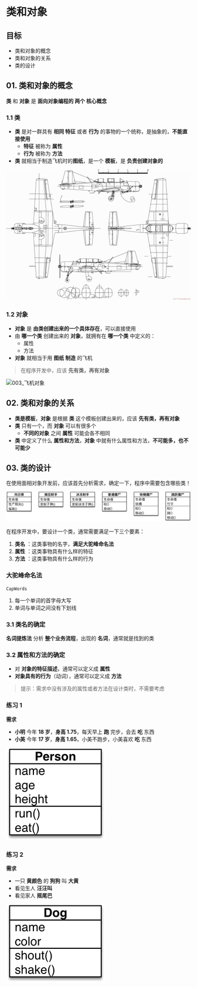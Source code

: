 # 类和对象

## 目标

* 类和对象的概念
* 类和对象的关系
* 类的设计

## 01. 类和对象的概念

**类** 和 **对象** 是 **面向对象编程的 两个 核心概念**

### 1.1 类

* **类** 是对一群具有 **相同 特征** 或者 **行为** 的事物的一个统称，是抽象的，**不能直接使用**
    * **特征** 被称为 **属性**
    * **行为** 被称为 **方法**
* **类** 就相当于制造飞机时的**图纸**，是一个 **模板**，是 **负责创建对象的**

![002_飞机设计图纸](media/15006069346510/002_%E9%A3%9E%E6%9C%BA%E8%AE%BE%E8%AE%A1%E5%9B%BE%E7%BA%B8.png)

### 1.2 对象

* **对象** 是 **由类创建出来的一个具体存在**，可以直接使用
* 由 **哪一个类** 创建出来的 **对象**，就拥有在 **哪一个类** 中定义的：
    * 属性
    * 方法
* **对象** 就相当于用 **图纸** **制造** 的飞机

> 在程序开发中，应该 **先有类，再有对象**

![003_飞机对象](media/15006069346510/003_%E9%A3%9E%E6%9C%BA%E5%AF%B9%E8%B1%A1.png)

## 02. 类和对象的关系

* **类是模板**，**对象** 是根据 **类** 这个模板创建出来的，应该 **先有类，再有对象**
* **类** 只有一个，而 **对象** 可以有很多个
    * **不同的对象** 之间 **属性** 可能会各不相同
* **类** 中定义了什么 **属性和方法**，**对象** 中就有什么属性和方法，**不可能多，也不可能少**

## 03. 类的设计

在使用面相对象开发前，应该首先分析需求，确定一下，程序中需要包含哪些类！

![001_植物大战僵尸类图](media/15006069346510/001_%E6%A4%8D%E7%89%A9%E5%A4%A7%E6%88%98%E5%83%B5%E5%B0%B8%E7%B1%BB%E5%9B%BE.png)

在程序开发中，要设计一个类，通常需要满足一下三个要素：

1. **类名** ：这类事物的名字，**满足大驼峰命名法**
2. **属性** ：这类事物具有什么样的特征
3. **方法** ：这类事物具有什么样的行为

### 大驼峰命名法

`CapWords`

1. 每一个单词的首字母大写
2. 单词与单词之间没有下划线

### 3.1 类名的确定

**名词提炼法** 分析 **整个业务流程**，出现的 **名词**，通常就是找到的类

### 3.2 属性和方法的确定

* 对 **对象的特征描述**，通常可以定义成 **属性**
* **对象具有的行为**（动词），通常可以定义成 **方法**

> 提示：需求中没有涉及的属性或者方法在设计类时，不需要考虑

### 练习 1

**需求**

* **小明** 今年 **18 岁**，**身高 1.75**，每天早上 **跑** 完步，会去 **吃** 东西
* **小美** 今年 **17 岁**，**身高 1.65**，小美不跑步，小美喜欢 **吃** 东西 

![002_Person类-w134](media/15006069346510/002_Person%E7%B1%BB.png)

### 练习 2

**需求**

* 一只 **黄颜色** 的 **狗狗** 叫 **大黄**
* 看见生人 **汪汪叫**
* 看见家人 **摇尾巴**

![003_Dog类-w134](media/15006069346510/003_Dog%E7%B1%BB.png)


